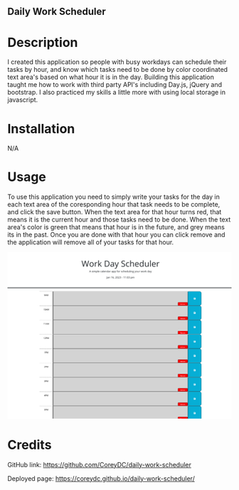 ## Daily Work Scheduler

# Description

I created this application so people with busy workdays can schedule their tasks by hour, and know which tasks need to be done by color coordinated text area's based on what hour it is in the day. Building this application taught me how to work with third party API's including Day.js, jQuery and bootstrap. I also practiced my skills a little more with using local storage in javascript. 

# Installation 

N/A

# Usage

To use this application you need to simply write your tasks for the day in each text area of the coresponding hour that task needs to be complete, and click the save button. When the text area for that hour turns red, that means it is the current hour and those tasks need to be done. When the text area's color is green that means that hour is in the future, and grey means its in the past. Once you are done with that hour you can click remove and the application will remove all of your tasks for that hour. 

![Alt text](assets/images/screenshot.png)

# Credits

GitHub link: https://github.com/CoreyDC/daily-work-scheduler

Deployed page: https://coreydc.github.io/daily-work-scheduler/